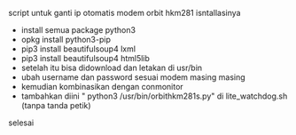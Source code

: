 script untuk ganti ip otomatis modem orbit hkm281
isntallasinya 
- install semua package python3
- opkg install python3-pip
- pip3 install beautifulsoup4 lxml
- pip3 install beautifulsoup4 html5lib
- setelah itu bisa didownload dan letakan di usr/bin
- ubah username dan password sesuai modem masing masing
- kemudian kombinasikan dengan conmonitor
- tambahkan diini " python3 /usr/bin/orbithkm281s.py" di lite_watchdog.sh (tanpa tanda petik)

selesai

